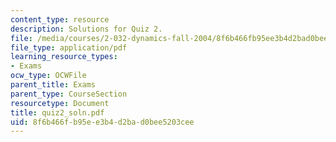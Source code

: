 ```yaml
---
content_type: resource
description: Solutions for Quiz 2.
file: /media/courses/2-032-dynamics-fall-2004/8f6b466fb95ee3b4d2bad0bee5203cee_quiz2_soln.pdf
file_type: application/pdf
learning_resource_types:
- Exams
ocw_type: OCWFile
parent_title: Exams
parent_type: CourseSection
resourcetype: Document
title: quiz2_soln.pdf
uid: 8f6b466f-b95e-e3b4-d2ba-d0bee5203cee
---
```


